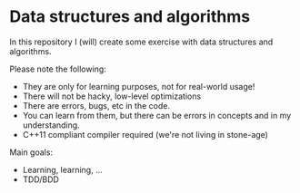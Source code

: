 Data structures and algorithms
==============================

In this repository I (will) create some exercise with data structures and algorithms.

Please note the following:

  * They are only for learning purposes, not for real-world usage!
  * There will not be hacky, low-level optimizations
  * There are errors, bugs, etc in the code.
  * You can learn from them, but there can be errors in concepts and in my understanding.
  * C++11 compliant compiler required (we're not living in stone-age)

Main goals:

  * Learning, learning, ...
  * TDD/BDD

